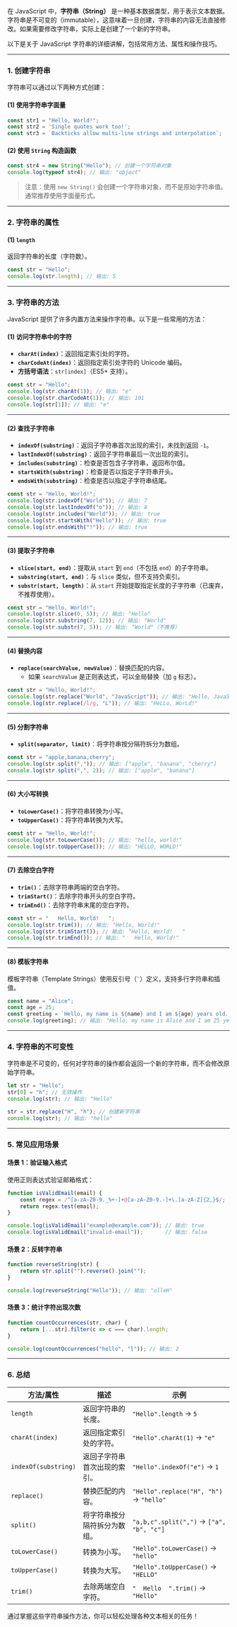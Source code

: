 在 JavaScript 中，**字符串（String）** 是一种基本数据类型，用于表示文本数据。字符串是不可变的（immutable），这意味着一旦创建，字符串的内容无法直接修改。如果需要修改字符串，实际上是创建了一个新的字符串。

以下是关于 JavaScript 字符串的详细讲解，包括常用方法、属性和操作技巧。

---

### **1. 创建字符串**

字符串可以通过以下两种方式创建：

#### (1) 使用字符串字面量
```javascript
const str1 = "Hello, World!";
const str2 = 'Single quotes work too!';
const str3 = `Backticks allow multi-line strings and interpolation`;
```

#### (2) 使用 `String` 构造函数
```javascript
const str4 = new String("Hello"); // 创建一个字符串对象
console.log(typeof str4); // 输出: "object"
```
> 注意：使用 `new String()` 会创建一个字符串对象，而不是原始字符串值。通常推荐使用字面量形式。

---

### **2. 字符串的属性**

#### (1) `length`
返回字符串的长度（字符数）。
```javascript
const str = "Hello";
console.log(str.length); // 输出: 5
```

---

### **3. 字符串的方法**

JavaScript 提供了许多内置方法来操作字符串。以下是一些常用的方法：

#### (1) **访问字符串中的字符**
- **`charAt(index)`**：返回指定索引处的字符。
- **`charCodeAt(index)`**：返回指定索引处字符的 Unicode 编码。
- **方括号语法**：`str[index]`（ES5+ 支持）。

```javascript
const str = "Hello";
console.log(str.charAt(1)); // 输出: "e"
console.log(str.charCodeAt(1)); // 输出: 101
console.log(str[1]); // 输出: "e"
```

---

#### (2) **查找子字符串**
- **`indexOf(substring)`**：返回子字符串首次出现的索引，未找到返回 `-1`。
- **`lastIndexOf(substring)`**：返回子字符串最后一次出现的索引。
- **`includes(substring)`**：检查是否包含子字符串，返回布尔值。
- **`startsWith(substring)`**：检查是否以指定子字符串开头。
- **`endsWith(substring)`**：检查是否以指定子字符串结尾。

```javascript
const str = "Hello, World!";
console.log(str.indexOf("World")); // 输出: 7
console.log(str.lastIndexOf("o")); // 输出: 8
console.log(str.includes("World")); // 输出: true
console.log(str.startsWith("Hello")); // 输出: true
console.log(str.endsWith("!")); // 输出: true
```

---

#### (3) **提取子字符串**
- **`slice(start, end)`**：提取从 `start` 到 `end`（不包括 `end`）的子字符串。
- **`substring(start, end)`**：与 `slice` 类似，但不支持负索引。
- **`substr(start, length)`**：从 `start` 开始提取指定长度的子字符串（已废弃，不推荐使用）。

```javascript
const str = "Hello, World!";
console.log(str.slice(0, 5)); // 输出: "Hello"
console.log(str.substring(7, 12)); // 输出: "World"
console.log(str.substr(7, 5)); // 输出: "World"（不推荐）
```

---

#### (4) **替换内容**
- **`replace(searchValue, newValue)`**：替换匹配的内容。
  - 如果 `searchValue` 是正则表达式，可以全局替换（加 `g` 标志）。

```javascript
const str = "Hello, World!";
console.log(str.replace("World", "JavaScript")); // 输出: "Hello, JavaScript!"
console.log(str.replace(/l/g, "L")); // 输出: "HeLLo, WorLd!"
```

---

#### (5) **分割字符串**
- **`split(separator, limit)`**：将字符串按分隔符拆分为数组。

```javascript
const str = "apple,banana,cherry";
console.log(str.split(",")); // 输出: ["apple", "banana", "cherry"]
console.log(str.split(",", 2)); // 输出: ["apple", "banana"]
```

---

#### (6) **大小写转换**
- **`toLowerCase()`**：将字符串转换为小写。
- **`toUpperCase()`**：将字符串转换为大写。

```javascript
const str = "Hello, World!";
console.log(str.toLowerCase()); // 输出: "hello, world!"
console.log(str.toUpperCase()); // 输出: "HELLO, WORLD!"
```

---

#### (7) **去除空白字符**
- **`trim()`**：去除字符串两端的空白字符。
- **`trimStart()`**：去除字符串开头的空白字符。
- **`trimEnd()`**：去除字符串末尾的空白字符。

```javascript
const str = "   Hello, World!   ";
console.log(str.trim()); // 输出: "Hello, World!"
console.log(str.trimStart()); // 输出: "Hello, World!   "
console.log(str.trimEnd()); // 输出: "   Hello, World!"
```

---

#### (8) **模板字符串**
模板字符串（Template Strings）使用反引号（`` ` ``）定义，支持多行字符串和插值。

```javascript
const name = "Alice";
const age = 25;
const greeting = `Hello, my name is ${name} and I am ${age} years old.`;
console.log(greeting); // 输出: "Hello, my name is Alice and I am 25 years old."
```

---

### **4. 字符串的不可变性**

字符串是不可变的，任何对字符串的操作都会返回一个新的字符串，而不会修改原始字符串。

```javascript
let str = "Hello";
str[0] = "h"; // 无效操作
console.log(str); // 输出: "Hello"

str = str.replace("H", "h"); // 创建新字符串
console.log(str); // 输出: "hello"
```

---

### **5. 常见应用场景**

#### 场景 1：验证输入格式
使用正则表达式验证邮箱格式：
```javascript
function isValidEmail(email) {
    const regex = /^[a-zA-Z0-9._%+-]+@[a-zA-Z0-9.-]+\.[a-zA-Z]{2,}$/;
    return regex.test(email);
}

console.log(isValidEmail("example@example.com")); // 输出: true
console.log(isValidEmail("invalid-email"));       // 输出: false
```

#### 场景 2：反转字符串
```javascript
function reverseString(str) {
    return str.split("").reverse().join("");
}

console.log(reverseString("Hello")); // 输出: "olleH"
```

#### 场景 3：统计字符出现次数
```javascript
function countOccurrences(str, char) {
    return [...str].filter(c => c === char).length;
}

console.log(countOccurrences("hello", "l")); // 输出: 2
```

---

### **6. 总结**

| 方法/属性            | 描述                                   | 示例                     |
|----------------------|----------------------------------------|--------------------------|
| `length`             | 返回字符串的长度。                    | `"Hello".length` → `5`   |
| `charAt(index)`      | 返回指定索引处的字符。                | `"Hello".charAt(1)` → `"e"` |
| `indexOf(substring)` | 返回子字符串首次出现的索引。          | `"Hello".indexOf("e")` → `1` |
| `replace()`          | 替换匹配的内容。                      | `"Hello".replace("H", "h")` → `"hello"` |
| `split()`            | 将字符串按分隔符拆分为数组。          | `"a,b,c".split(",")` → `["a", "b", "c"]` |
| `toLowerCase()`      | 转换为小写。                          | `"Hello".toLowerCase()` → `"hello"` |
| `toUpperCase()`      | 转换为大写。                          | `"Hello".toUpperCase()` → `"HELLO"` |
| `trim()`             | 去除两端空白字符。                    | `"  Hello  ".trim()` → `"Hello"` |

通过掌握这些字符串操作方法，你可以轻松处理各种文本相关的任务！